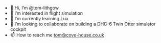 - 👋 Hi, I’m @tom-lithgow
- 👀 I’m interested in flight simulation
- 🌱 I’m currently learning Lua
- 💞️ I’m looking to collaborate on building a DHC-6 Twin Otter simulator cockpit
- 📫 How to reach me tom@cove-house.co.uk

<!---
tom-lithgow/tom-lithgow is a ✨ special ✨ repository because its `README.md` (this file) appears on your GitHub profile.
You can click the Preview link to take a look at your changes.
--->
